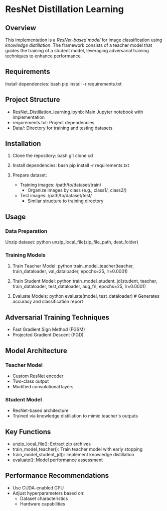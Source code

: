 # ResNet Distillation Learning

## Overview
This implementation is a *ResNet-based model* for image classification using *knowledge distillation*. The framework consists of a teacher model that guides the training of a student model, leveraging adversarial training techniques to enhance performance.

## Requirements
Install dependencies:
bash
pip install -r requirements.txt


## Project Structure
- ResNet_Distillation_learning.ipynb: Main Jupyter notebook with implementation
- requirements.txt: Project dependencies
- Data/: Directory for training and testing datasets

## Installation
1. Clone the repository:
   bash
   git clone <repository-url>
   cd <repository-directory>
   

2. Install dependencies:
   bash
   pip install -r requirements.txt
   

3. Prepare dataset:
   - Training images: /path/to/dataset/train/
     - Organize images by class (e.g., class1/, class2/)
   - Test images: /path/to/dataset/test/
     - Similar structure to training directory

## Usage

### Data Preparation
Unzip dataset:
python
unzip_local_file(zip_file_path, dest_folder)


### Training Models
1. Train Teacher Model:
   python
   train_model_teacher(teacher, train_dataloader, val_dataloader, epochs=25, lr=0.0001)
   

2. Train Student Model:
   python
   train_model_student_jd(student, teacher, train_dataloader, test_dataloader, aug_fn, epochs=25, lr=0.0001)
   

3. Evaluate Models:
   python
   evaluate(model, test_dataloader)  # Generates accuracy and classification report
   

## Adversarial Training Techniques
- Fast Gradient Sign Method (FGSM)
- Projected Gradient Descent (PGD)

## Model Architecture
### Teacher Model
- Custom ResNet encoder
- Two-class output
- Modified convolutional layers

### Student Model
- ResNet-based architecture
- Trained via knowledge distillation to mimic teacher's outputs

## Key Functions
- unzip_local_file(): Extract zip archives
- train_model_teacher(): Train teacher model with early stopping
- train_model_student_jd(): Implement knowledge distillation
- evaluate(): Model performance assessment

## Performance Recommendations
- Use CUDA-enabled GPU
- Adjust hyperparameters based on:
  - Dataset characteristics
  - Hardware capabilities
